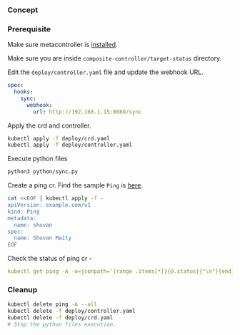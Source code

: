 ### Concept


### Prerequisite

Make sure metacontroller is [installed](https://github.com/shovanmaity/metacontroller-by-example/tree/master/metacontroller).

Make sure you are inside `composite-controller/target-status` directory.

Edit the `deploy/controller.yaml` file and update the webhook URL.
```yaml
spec:
  hooks:
    sync:
      webhook:
        url: http://192.168.1.15:8080/sync
```

Apply the crd and controller.
```bash
kubectl apply -f deploy/crd.yaml
kubectl apply -f deploy/controller.yaml
```

Execute python files
```bash
python3 python/sync.py
```

Create a ping cr. Find the sample `Ping` is [here](https://github.com/shovanmaity/metacontroller-by-example/blob/master/composite-controller/target-status/deploy/ping.yaml).
```bash
cat <<EOF | kubectl apply -f -
apiVersion: example.com/v1
kind: Ping
metadata:
  name: shovan
spec:
  name: Shovan Maity
EOF
```

Check the status of ping cr -
```yaml
kubectl get ping -A -o=jsonpath='{range .items[*]}{@.status}{"\n"}{end}'
```

### Cleanup

```bash
kubectl delete ping -A --all
kubectl delete -f deploy/controller.yaml
kubectl delete -f deploy/crd.yaml
# Stop the python files execution.
```
